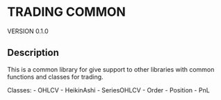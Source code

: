 # TRADING COMMON

VERSION 0.1.0

## Description

This is a common library for give support to other libraries with common functions and classes for trading.

Classes:
    - OHLCV 
    - HeikinAshi
    - SeriesOHLCV
    - Order
    - Position
    - PnL